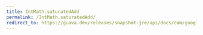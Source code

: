 ```yaml
---
title: IntMath.saturatedAdd
permalink: /IntMath.saturatedAdd/
redirect_to: https://guava.dev/releases/snapshot-jre/api/docs/com/google/common/math/IntMath.html#saturatedAdd-int-int-
---
```

